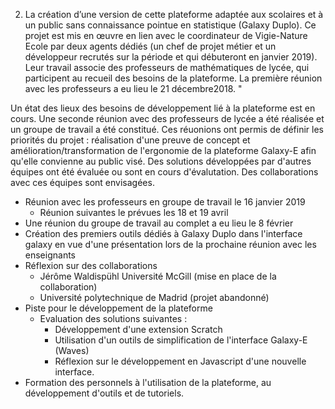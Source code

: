 2. La création d’une version de cette plateforme adaptée aux scolaires et à un public sans connaissance pointue en statistique (Galaxy Duplo). Ce projet est mis en œuvre en lien avec le coordinateur de Vigie-Nature Ecole par deux agents dédiés (un chef de projet métier et un développeur recrutés sur la période et qui débuteront en janvier 2019). Leur travail associe des professeurs de mathématiques de lycée, qui participent au recueil des besoins de la plateforme. La première réunion avec les professeurs a eu lieu le 21 décembre2018. "


Un état des lieux des besoins de développement lié à la plateforme est en cours. Une seconde réunion avec des professeurs de lycée a été réalisée et un groupe de travail a été constitué. Ces réuonions ont permis de définir les priorités du projet : réalisation d'une preuve de concept et amélioration/transformation de l'ergonomie de la plateforme Galaxy-E afin qu'elle convienne au public visé. Des solutions développées par d'autres équipes ont été évaluée ou sont en cours d'évalutation. Des collaborations avec ces équipes sont envisagées.


- Réunion avec les professeurs en groupe de travail le 16 janvier 2019
    - Réunion suivantes le prévues les 18 et 19 avril
- Une réunion du groupe de travail au complet a eu lieu le 8 février
- Création des premiers outils dédiés à Galaxy Duplo dans l'interface galaxy en vue d'une présentation lors de la prochaine réunion avec les enseignants
- Réflexion sur des collaborations
    - Jérôme Waldispühl Université McGill (mise en place de la collaboration)
    - Université polytechnique de Madrid (projet abandonné)
- Piste pour le développement de la plateforme
    - Evaluation des solutions suivantes :
        - Développement d'une extension Scratch
        - Utilisation d'un outils de simplification de l'interface Galaxy-E (Waves)
        - Réflexion sur le développement en Javascript d'une nouvelle interface.
- Formation des personnels à l'utilisation de la plateforme, au développement d'outils et de tutoriels.
